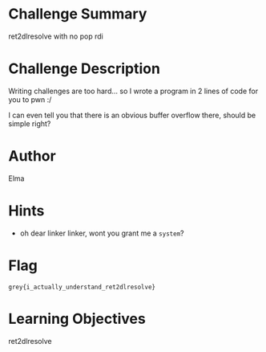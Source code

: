# Challenge Summary

ret2dlresolve with no pop rdi

# Challenge Description

Writing challenges are too hard... so I wrote a program in 2 lines of code for you to pwn :/

I can even tell you that there is an obvious buffer overflow there, should be simple right? 

# Author

Elma

# Hints

- oh dear linker linker, wont you grant me a `system`?

# Flag

`grey{i_actually_understand_ret2dlresolve}`

# Learning Objectives

ret2dlresolve

